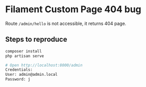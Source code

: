 # Filament Custom Page 404 bug

Route `/admin/hello` is not accessible, it returns 404 page.

## Steps to reproduce
```bash
composer install
php artisan serve

# Open http://localhost:8000/admin
Credentials:
User: admin@admin.local
Password: j
```
